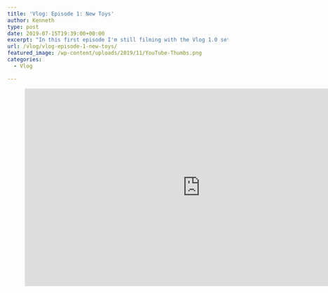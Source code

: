 ```yaml
---
title: 'Vlog: Episode 1: New Toys'
author: Kenneth
type: post
date: 2019-07-15T19:39:00+00:00
excerpt: "In this first episode I'm still filming with the Vlog 1.0 setup. But that is about to change with the new setup that I'm going to unveil."
url: /vlog/vlog-episode-1-new-toys/
featured_image: /wp-content/uploads/2019/11/YouTube-Thumbs.png
categories:
  - Vlog

---
```

<figure class="wp-block-embed-youtube wp-block-embed is-type-video is-provider-youtube wp-embed-aspect-16-9 wp-has-aspect-ratio">

<div class="wp-block-embed__wrapper">
  <iframe title="Ep. 1 New Toys" width="800" height="450" src="https://www.youtube.com/embed/videoseries?list=PLDwQRYvEa4xV8z81zYYQ6WbtVDLtoXOjL" frameborder="0" allow="accelerometer; autoplay; encrypted-media; gyroscope; picture-in-picture" allowfullscreen></iframe>
</div></figure>